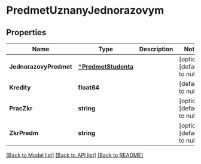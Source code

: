 # PredmetUznanyJednorazovym

## Properties
Name | Type | Description | Notes
------------ | ------------- | ------------- | -------------
**JednorazovyPredmet** | [***PredmetStudenta**](predmetStudenta.md) |  | [optional] [default to null]
**Kredity** | **float64** |  | [default to null]
**PracZkr** | **string** |  | [optional] [default to null]
**ZkrPredm** | **string** |  | [optional] [default to null]

[[Back to Model list]](../README.md#documentation-for-models) [[Back to API list]](../README.md#documentation-for-api-endpoints) [[Back to README]](../README.md)

